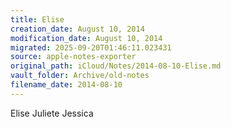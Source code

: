```yaml
---
title: Elise
creation_date: August 10, 2014
modification_date: August 10, 2014
migrated: 2025-09-20T01:46:11.023431
source: apple-notes-exporter
original_path: iCloud/Notes/2014-08-10-Elise.md
vault_folder: Archive/old-notes
filename_date: 2014-08-10
---
```



Elise 
Juliete
Jessica
